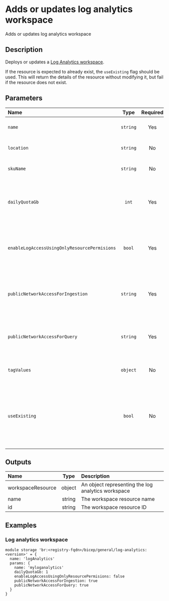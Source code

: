 # Adds or updates log analytics workspace

Adds or updates log analytics workspace

## Description

Deploys or updates a [Log Analytics workspace](https://learn.microsoft.com/en-us/azure/azure-monitor/logs/log-analytics-workspace-overview).

If the resource is expected to already exist, the `useExisting` flag should be used. This will return the details of the resource without modifying it, but fail if the resource does not exist.

## Parameters

| Name                                         | Type     | Required | Description                                                                                                                                |
| :------------------------------------------- | :------: | :------: | :----------------------------------------------------------------------------------------------------------------------------------------- |
| `name`                                       | `string` | Yes      | The name of the log analytics workspace                                                                                                    |
| `location`                                   | `string` | No       | The location of the log analytics workspace                                                                                                |
| `skuName`                                    | `string` | No       | The SKU of the log analytics workspace                                                                                                     |
| `dailyQuotaGb`                               | `int`    | Yes      | The daily ingestion quota (in GB) of the log analytics workspace - use "-1" for no limit                                                   |
| `enableLogAccessUsingOnlyResourcePermisions` | `bool`   | Yes      | When true, the log analytics workspace will only be accessible by using resource permissions                                               |
| `publicNetworkAccessForIngestion`            | `string` | Yes      | Indicates whether the public network access for ingestion is enabled or disabled                                                           |
| `publicNetworkAccessForQuery`                | `string` | Yes      | Indicates whether the public network access for query is enabled or disabled                                                               |
| `tagValues`                                  | `object` | No       | The tag values of the log analytics workspace                                                                                              |
| `useExisting`                                | `bool`   | No       | When true, the details of an existing log analytics workspace will be returned; When false, the log analytics workspace is created/updated |

## Outputs

| Name              | Type   | Description                                        |
| :---------------- | :----: | :------------------------------------------------- |
| workspaceResource | object | An object representing the log analytics workspace |
| name              | string | The workspace resource name                        |
| id                | string | The workspace resource ID                          |

## Examples

### Log analytics workspace

```bicep
module storage 'br:<registry-fqdn>/bicep/general/log-analytics:<version>' = {
  name: 'logAnalytics'
  params: {
    name: 'myloganalytics'
    dailyQuotaGb: 1
    enableLogAccessUsingOnlyResourcePermisions: false
    publicNetworkAccessForIngestion: true
    publicNetworkAccessForQuery: true
  }
}
```